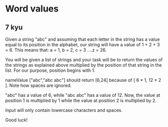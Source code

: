 # Word values
## 7 kyu

Given a string "abc" and assuming that each letter in the string has a value equal to its position in the alphabet, our string will have a value of 1 + 2 + 3 = 6. This means that: a = 1, b = 2, c = 3 ....z = 26.

You will be given a list of strings and your task will be to return the values of the strings as explained above multiplied by the position of that string in the list. For our purpose, position begins with 1.

nameValue ["abc","abc abc"] should return [6,24] because of [ 6 * 1, 12 * 2 ]. Note how spaces are ignored.

"abc" has a value of 6, while "abc abc" has a value of 12. Now, the value at position 1 is multiplied by 1 while the value at position 2 is multiplied by 2.

Input will only contain lowercase characters and spaces.

Good luck!